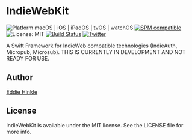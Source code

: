 # IndieWebKit
![Platform macOS | iOS | iPadOS | tvOS | watchOS ](https://img.shields.io/badge/platform-Linux%20%7C%20macOS%20%7C%20iOS%20%7C%20iPad%20OS%20%7C%20tvOS%20%7C%20watchOS-orange.svg)
[![SPM compatible](https://img.shields.io/badge/SPM-compatible-4BC51D.svg?style=flat)](https://github.com/apple/swift-package-manager)
![License: MIT](https://img.shields.io/github/license/edwardhinkle/IndieWebKit.svg)
[![Build Status](https://api.travis-ci.org/EdwardHinkle/IndieWebKit.svg?branch=master)](https://travis-ci.org/EdwardHinkle/IndieWebKit)
[![Twitter](https://img.shields.io/badge/twitter-@eddiehinkle-blue.svg?style=flat)](http://twitter.com/eddiehinkle)

A Swift Framework for IndieWeb compatible technologies (IndieAuth, Micropub, Microsub). THIS IS CURRENTLY IN DEVELOPMENT AND NOT READY FOR USE.

## Author
[Eddie Hinkle](https://eddiehinkle.com)

## License
IndieWebKit is available under the MIT license. See the LICENSE file for more info.
